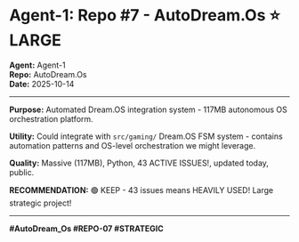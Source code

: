 # Agent-1: Repo #7 - AutoDream.Os ⭐ LARGE

**Agent:** Agent-1  
**Repo:** AutoDream.Os  
**Date:** 2025-10-14

---

**Purpose:** Automated Dream.OS integration system - 117MB autonomous OS orchestration platform.

**Utility:** Could integrate with `src/gaming/` Dream.OS FSM system - contains automation patterns and OS-level orchestration we might leverage.

**Quality:** Massive (117MB), Python, 43 ACTIVE ISSUES!, updated today, public.

**RECOMMENDATION:** 🟢 KEEP - 43 issues means HEAVILY USED! Large strategic project!

---

**#AutoDream_Os #REPO-07 #STRATEGIC**


